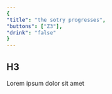 ```yaml
---
{
"title": "the sotry progresses",
"buttons": ["Z3"],
"drink": "false"
}
---
```


## H3

Lorem ipsum dolor sit amet